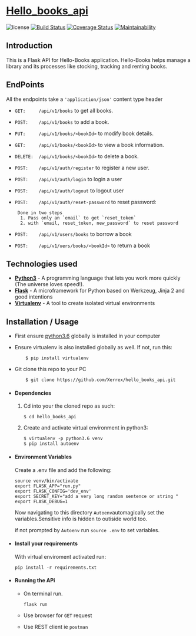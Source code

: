 # [Hello_books_api](https://hello-books-api-xerrex.herokuapp.com/)

![license](https://img.shields.io/github/license/mashape/apistatus.svg) [![Build Status](https://travis-ci.org/Xerrex/hello_books_api.svg?branch=develop)](https://travis-ci.org/Xerrex/hello_books_api) [![Coverage Status](https://coveralls.io/repos/github/Xerrex/hello_books_api/badge.svg?branch=develop)](https://coveralls.io/github/Xerrex/hello_books_api?branch=develop) [![Maintainability](https://api.codeclimate.com/v1/badges/f198d0ee5be9bc93d9d9/maintainability)](https://codeclimate.com/github/Xerrex/hello_books_api/maintainability)



## Introduction
This is a Flask API for Hello-Books application. Hello-Books
helps manage a library and its processes like stocking, tracking and renting books.

## EndPoints
All the endpoints take a `'application/json'` content type header

* `GET:     /api/v1/books`  to get all books.
* `POST:    /api/v1/books` to add a book.
* `PUT:     /api/v1/books/<bookId>` to modify book details.
* `GET:     /api/v1/books/<bookId>` to view a book information.
* `DELETE:  /api/v1/books/<bookId>` to delete a book. 
* `POST:    /api/v1/auth/register` to register a new user.
* `POST:    /api/v1/auth/login` to login a user
* `POST:    /api/v1/auth/logout` to logout user
* `POST:    /api/v1/auth/reset-password` to reset password:
    ```
     Done in two steps
      1. Pass only an `email` to get `reset_token`
      2. with `email, reset_token, new_password` to reset password
    ```
    
* `POST:    /api/v1/users/books` to borrow a book
* `POST:    /api/v1/uers/books/<bookId>` to return a book


## Technologies used
* **[Python3](https://www.python.org/downloads/)** - A programming language that lets you work more quickly (The universe loves speed!).
* **[Flask](flask.pocoo.org/)** - A microframework for Python based on Werkzeug, Jinja 2 and good intentions
* **[Virtualenv](https://virtualenv.pypa.io/en/stable/)** - A tool to create isolated virtual environments

## Installation / Usage
* First ensure [python3.6](https://www.python.org) globally is installed in your computer

* Ensure virtualenv  is also installed globally as well. If not, run this:
    ```
        $ pip install virtualenv
    ```
* Git clone this repo to your PC
    ```
        $ git clone https://github.com/Xerrex/hello_books_api.git
    ```
    
* #### Dependencies
    1. Cd into your the cloned repo as such:
        ```
        $ cd hello_books_api
        ```

    2. Create and activate virtual environment in python3:
        ```
        $ virtualenv -p python3.6 venv
        $ pip install autoenv

* #### Environment Variables
    Create a .env file and add the following:
    ```
    source venv/bin/activate
    export FLASK_APP="run.py"
    export FLASK_CONFIG='dev_env'
    export SECRET_KEY="add a very long random sentence or string "
    export FLASK_DEBUG=1
    
    ```
    Now navigating to this directory `Autoenv`automagically set the variables.Sensitive info 
    is hidden to outiside world too. 
    
    if not prompted by `Autoenv` run `source .env` to set variables.

* #### Install your requirements
    With virtual enviroment activated run:
    
    ```
    pip install -r requirements.txt
    ```    

* #### Running the APi
    * On terminal run.
    
        `flask run`    
    
    * Use browser for `GET` request
    * Use REST client ie `postman`